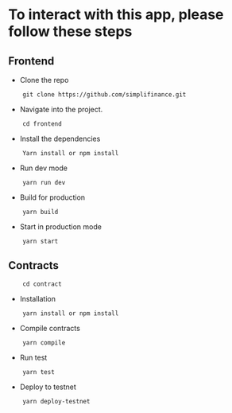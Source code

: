# To interact with this app, please follow these steps

## Frontend

- Clone the repo 

```
    git clone https://github.com/simplifinance.git
```

- Navigate into the project. 

```
    cd frontend
```

- Install the dependencies

```
    Yarn install or npm install
```

- Run dev mode

```
    yarn run dev
```

- Build for production

```
    yarn build
```

- Start in production mode

```
    yarn start
```


## Contracts

```
    cd contract
```

- Installation

```
    yarn install or npm install
```

- Compile contracts

```
    yarn compile
```

- Run test

```
    yarn test
```

- Deploy to testnet

```
    yarn deploy-testnet
```

<!-- import {DIAOracleLib} from "./libraries/DIAOracleLib.sol";
function exampleGetPrice(string memory key) external returns (uint128){
        return DIAOracleLib.getPrice(ORACLE, key);
    } -->